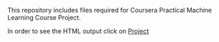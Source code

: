 This repository includes files required for Coursera Practical Machine Learning Course Project.

In order to see the HTML output click on  [Project](http://pablorodrig16.github.io/Coursera-machine-learning)
